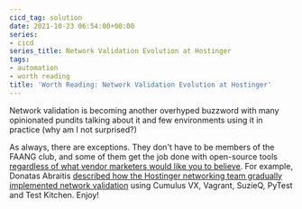 ```yaml
---
cicd_tag: solution
date: 2021-10-23 06:54:00+00:00
series:
- cicd
series_title: Network Validation Evolution at Hostinger
tags:
- automation
- worth reading
title: 'Worth Reading: Network Validation Evolution at Hostinger'
---
```

Network validation is becoming another overhyped buzzword with many opinionated pundits talking about it and few environments using it in practice (why am I not surprised?)

As always, there are exceptions. They don't have to be members of the FAANG club, and some of them get the job done with open-source tools [regardless of what vendor marketers would like you to believe](https://blog.ipspace.net/2021/10/democratizing-network-automation.html). For example, Donatas Abraitis [described how the Hostinger networking team gradually implemented network validation](https://www.hostinger.com/blog/network-validation-evolution-at-hostinger) using Cumulus VX, Vagrant, SuzieQ, PyTest and Test Kitchen. Enjoy!
